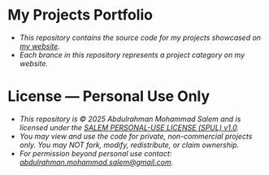 # My Projects Portfolio
- *This repository contains the source code for my projects showcased on [my website](https://abdulrahmanmohammadsalem.github.io/).*
- *Each brance in this repository represents a project category on my website.*

# License — Personal Use Only
- *This repository is © 2025 Abdulrahman Mohammad Salem and is licensed under the [SALEM PERSONAL-USE LICENSE (SPUL) v1.0](https://github.com/AbdulrahmanMohammadSalem/My-Projects-Portfolio/blob/main/LICENSE).*
- *You may view and use the code for private, non-commercial projects only. You may NOT fork, modify, redistribute, or claim ownership.*
- *For permission beyond personal use contact: abdulrahman.mohammad.salem@gmail.com.*
